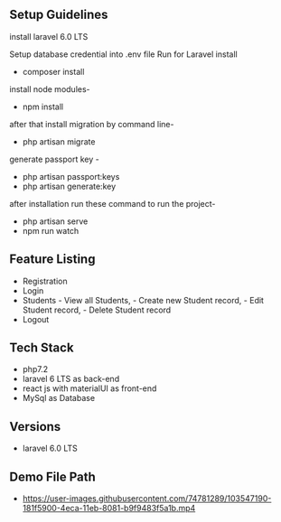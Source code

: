 ## Setup Guidelines
install laravel 6.0 LTS

Setup database credential into .env file
Run for Laravel install
- composer install

install node modules- 
- npm install

after that install migration by command line- 
- php artisan migrate

generate passport key -

- php artisan passport:keys
- php artisan generate:key


after installation run these command to run the project- 
- php artisan serve 
- npm run watch

## Feature Listing
- Registration
- Login
- Students 
      - View all Students,
      - Create new Student record,
      - Edit Student record,
      - Delete Student record
- Logout

## Tech Stack
- php7.2
- laravel 6 LTS as back-end
- react js with materialUI as front-end
- MySql as Database

## Versions
- laravel 6.0 LTS

## Demo File Path

- https://user-images.githubusercontent.com/74781289/103547190-181f5900-4eca-11eb-8081-b9f9483f5a1b.mp4



























